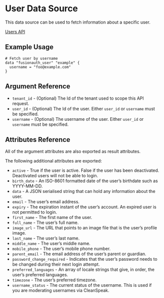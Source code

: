 # User Data Source

This data source can be used to fetch information about a specific user.

[Users API](https://fusionauth.io/docs/v1/tech/apis/users)

## Example Usage

```hcl
# Fetch user by username
data "fusionauth_user" "example" {
  username = "foo@example.com"
}
```

## Argument Reference

* `tenant_id` - (Optional) The Id of the tenant used to scope this API request.
* `user_id` - (Optional) The Id of the user. Either `user_id` or `username` must be specified.
* `username` - (Optional) The username of the user. Either `user_id` or `username` must be specified.

## Attributes Reference

All of the argument attributes are also exported as result attributes.

The following additional attributes are exported:

* `active` - True if the user is active. False if the user has been deactivated. Deactivated users will not be able to login.
* `birth_date` - An ISO-8601 formatted date of the user’s birthdate such as YYYY-MM-DD.
* `data` - A JSON serialised string that can hold any information about the user.
* `email` - The user’s email address.
* `expiry` - The expiration instant of the user’s account. An expired user is not permitted to login.
* `first_name` - The first name of the user.
* `full_name` - The user’s full name.
* `image_url` - The URL that points to an image file that is the user’s profile image.
* `last_name` - The user’s last name.
* `middle_name` - The user’s middle name.
* `mobile_phone` - The user’s mobile phone number.
* `parent_email` - The email address of the user’s parent or guardian.
* `password_change_required` - Indicates that the user’s password needs to be changed during their next login attempt.
* `preferred_languages` - An array of locale strings that give, in order, the user’s preferred languages.
* `timezone` - The user’s preferred timezone.
* `username_status` - The current status of the username. This is used if you are moderating usernames via CleanSpeak.
